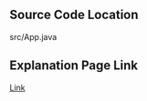 ## Source Code Location

src/App.java

## Explanation Page Link

[Link](https://lunareclipse000.wordpress.com/2024/01/11/2346/)